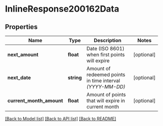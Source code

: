 # InlineResponse200162Data

## Properties
Name | Type | Description | Notes
------------ | ------------- | ------------- | -------------
**next_amount** | **float** | Date (ISO 8601) when first points will expire | [optional] 
**next_date** | **string** | Amount of redeemed points in time interval *(YYYY-MM-DD)* | [optional] 
**current_month_amount** | **float** | Amount of points that will expire in current month | [optional] 

[[Back to Model list]](../../README.md#documentation-for-models) [[Back to API list]](../../README.md#documentation-for-api-endpoints) [[Back to README]](../../README.md)

